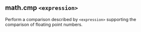 ## math.cmp `<expression>`

Perform a comparison described by `<expression>` supporting the comparison of floating point numbers.
